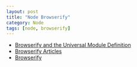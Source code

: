```yaml
---
layout: post
title: "Node Browserify"
category: Node
tags: [node, browserify]
--- 
```


- [Browserify and the Universal Module Definition](http://dontkry.com/posts/code/browserify-and-the-universal-module-definition.html)
- [Browserify Articles](http://browserify.org/articles.html)
- [Browserify](http://browserify.org/)


